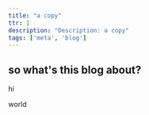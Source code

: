 ```yaml
---
title: "a copy"
ttr: 1
description: "Description: a copy"
tags: ['meta', 'blog']
---
```


## so what's this blog about?

hi

world
